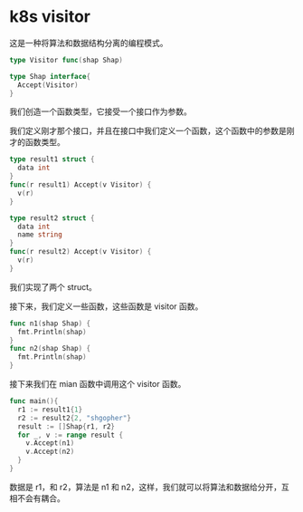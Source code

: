 <!--
 * @Author: shgopher shgopher@gmail.com
 * @Date: 2023-04-01 04:29:12
 * @LastEditors: shgopher shgopher@gmail.com
 * @LastEditTime: 2023-04-11 00:13:28
 * @FilePath: /GOFamily/基础/函数方法/5.md
 * @Description: 
 * 
 * Copyright (c) 2023 by shgopher, All Rights Reserved. 
-->
# k8s visitor

这是一种将算法和数据结构分离的编程模式。

```go
type Visitor func(shap Shap)

type Shap interface{
  Accept(Visitor)
}
```
我们创造一个函数类型，它接受一个接口作为参数。

我们定义刚才那个接口，并且在接口中我们定义一个函数，这个函数中的参数是刚才的函数类型。

```go
type result1 struct {
  data int
}
func(r result1) Accept(v Visitor) {
  v(r)
}

type result2 struct {
  data int
  name string
}
func(r result2) Accept(v Visitor) {
  v(r)
}
```
我们实现了两个 struct。

接下来，我们定义一些函数，这些函数是 visitor 函数。

```go
func n1(shap Shap) {
  fmt.Println(shap)
}
func n2(shap Shap) {
  fmt.Println(shap)
}
```

接下来我们在 mian 函数中调用这个 visitor 函数。

```go
func main(){
  r1 := result1{1}
  r2 := result2{2, "shgopher"}
  result := []Shap{r1, r2}
  for _, v := range result {
    v.Accept(n1)
    v.Accept(n2)
  }
}
```

数据是 r1，和 r2，算法是 n1 和 n2，这样，我们就可以将算法和数据给分开，互相不会有耦合。